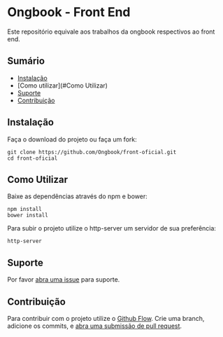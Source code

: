 # Ongbook - Front End

Este repositório equivale aos trabalhos da ongbook respectivos ao front end.

## Sumário

- [Instalação](#Instalação)
- [Como utilizar](#Como Utilizar)
- [Suporte](#Suporte)
- [Contribuição](#Contribuição)

## Instalação

Faça o download do projeto ou faça um fork:

```
git clone https://github.com/Ongbook/front-oficial.git
cd front-oficial
```

## Como Utilizar

Baixe as dependências através do npm e bower:

```
npm install
bower install
```
Para subir o projeto utilize o http-server um servidor de sua preferência:

```
http-server
```


## Suporte

Por favor [abra uma issue](https://github.com/ongbook/front-oficial) para suporte.

## Contribuição

Para contribuir com o projeto utilize o [Github Flow](https://guides.github.com/introduction/flow/). 
Crie uma branch, adicione os commits, e [abra uma submissão de pull request](https://github.com/ongbook/front-oficial/compare/).